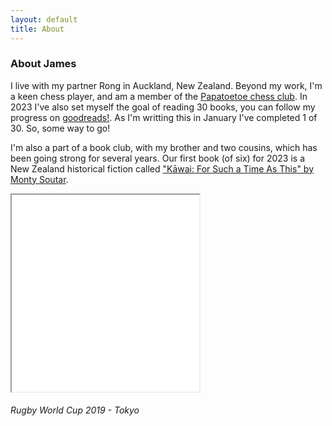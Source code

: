 ```yaml
---
layout: default
title: About
---
```

<!-- style="font-weight:bold" -->
<h3 class="mb-3">About James</h3>



<div class="container-fluid">
  <div class="row">
    <div class="col-sm-6 ">
    I live with my partner Rong in Auckland, New Zealand. Beyond my work, I'm a keen chess player, and am a member of the <a href="https://papatoetoechessclub.org.nz/">Papatoetoe chess club</a>. In 2023 I've also set myself the goal of reading 30 books, you can follow my progress on <a href="https://www.goodreads.com/user_challenges/40883878">goodreads!</a>. As I'm writting this in January I've completed 1 of 30. So, some way to go!

I'm also a part of a book club, with my brother and two cousins, which has been going strong for several years. Our first book (of six) for 2023 is a New Zealand historical fiction called <a href="https://www.goodreads.com/book/show/75564756-k-wai">"Kāwai: For Such a Time As This" by Monty Soutar</a>. 
    </div>

  <div class="col-sm-6 ">    
    <div class="bg-primary text-white bg-info card ml-5 mr-5 mt-4 mb-3">
    
  <iframe class="card-img-top"  height="315"
  src="imgs\profile_rugby.jpg">
  </iframe>

  <div class="card-body">
  <h6 class="card-title">Rugby World Cup 2019 - Tokyo </h6>
  </div>
</div>

